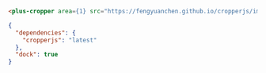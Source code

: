 ```html [template]
<plus-cropper area={1} src="https://fengyuanchen.github.io/cropperjs/images/picture.jpg"></plus-cropper>
```

```json [settings]
{
  "dependencies": {
    "cropperjs": "latest"
  },
  "dock": true
}
```
